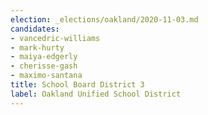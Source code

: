 ```yaml
---
election: _elections/oakland/2020-11-03.md
candidates:
- vancedric-williams
- mark-hurty
- maiya-edgerly
- cherisse-gash
- maximo-santana
title: School Board District 3
label: Oakland Unified School District
---
```

